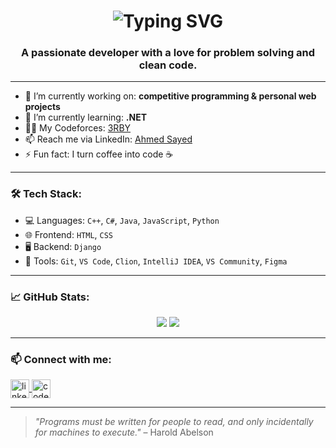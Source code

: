 <h1 align="center">
  <img src="https://readme-typing-svg.herokuapp.com?font=Fira+Code&size=36&duration=3000&pause=1000&center=true&vCenter=true&color=00FFFF&background=000000&width=600&lines=Hello%2C+I+am+Ahmed" alt="Typing SVG" />
</h1>


<h3 align="center">A passionate developer with a love for problem solving and clean code.</h3>

---

- 🔭 I’m currently working on: **competitive programming & personal web projects**
- 🌱 I’m currently learning: **.NET**
- 👨‍💻 My Codeforces: [3RBY](https://codeforces.com/profile/3RBY)
- 📫 Reach me via LinkedIn: [Ahmed Sayed](https://www.linkedin.com/in/ahmed-sayed-52283b304/)
- ⚡ Fun fact: I turn coffee into code ☕

---

### 🛠️ Tech Stack:
- 💻 Languages: `C++`, `C#`, `Java`, `JavaScript`, `Python`
- 🌐 Frontend: `HTML`, `CSS`
- 🖥 Backend: `Django`
- 🔧 Tools: `Git`, `VS Code`, `Clion`, `IntelliJ IDEA`, `VS Community`, `Figma`

---

### 📈 GitHub Stats:
<p align="center">
  <img src="https://github-readme-stats.vercel.app/api?username=AhmeedSayeed&show_icons=true&theme=tokyonight" />
  <img src="https://github-readme-streak-stats.herokuapp.com/?user=AhmeedSayeed&theme=tokyonight" />
</p>

---

### 📫 Connect with me:
<p align="left">
  <a href="https://www.linkedin.com/in/ahmed-sayed-52283b304/" target="blank">
    <img align="center" src="https://cdn-icons-png.flaticon.com/512/174/174857.png" alt="linkedin" height="30" width="30" />
  </a>
  <a href="https://codeforces.com/profile/3RBY" target="blank">
    <img align="center" src="https://cdn-icons-png.flaticon.com/512/5968/5968940.png" alt="codeforces" height="30" width="30" />
  </a>
</p>

---

> *"Programs must be written for people to read, and only incidentally for machines to execute."* – Harold Abelson
